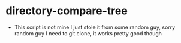 # directory-compare-tree

- This script is not mine I just stole it from some random guy, sorry random guy I need to git clone, it works pretty good though
